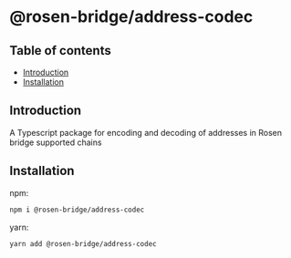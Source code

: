 # @rosen-bridge/address-codec

## Table of contents

- [Introduction](#introduction)
- [Installation](#installation)

## Introduction

A Typescript package for encoding and decoding of addresses in Rosen bridge supported chains

## Installation

npm:

```sh
npm i @rosen-bridge/address-codec
```

yarn:

```sh
yarn add @rosen-bridge/address-codec
```
